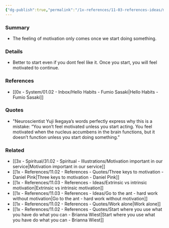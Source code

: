 ```yaml
---
{"dg-publish":true,"permalink":"/1x-references/11-03-references-ideas/motivation-starts-when-you-start-moving/","dgShowBacklinks":false}
---
```



### Summary
- The feeling of motivation only comes once we start doing something. 

### Details
- Better to start even if you dont feel like it. Once you start, you will feel motivated to continue.

### References
- [[0x - System/01.02 - Inbox/Hello Habits - Fumio Sasaki\|Hello Habits - Fumio Sasaki]]

### Quotes
- "Neuroscientist Yuji Ikegaya’s words perfectly express why this is a mistake: “You won’t feel motivated unless you start acting. You feel motivated when the nucleus accumbens in the brain functions, but it doesn’t function unless you start doing something.”

### Related
- [[3x - Spiritual/31.02 - Spiritual - Illustrations/Motivation important in our service\|Motivation important in our service]]
- [[1x - References/11.02 - References - Quotes/Three keys to motivation - Daniel Pink\|Three keys to motivation - Daniel Pink]]
- [[1x - References/11.03 - References - Ideas/Extrinsic vs intrinsic motivation\|Extrinsic vs intrinsic motivation]]
- [[1x - References/11.03 - References - Ideas/Go to the ant - hard work without motivation\|Go to the ant - hard work without motivation]]
- [[1x - References/11.02 - References - Quotes/Work alone\|Work alone]]
- [[1x - References/11.02 - References - Quotes/Start where you use what you have do what you can - Brianna Wiest\|Start where you use what you have do what you can - Brianna Wiest]]